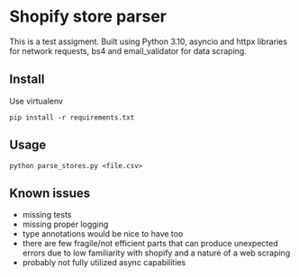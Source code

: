 # Shopify store parser

This is a test assigment.
Built using Python 3.10, asyncio and httpx libraries for network requests, 
bs4 and email_validator for data scraping.



## Install
Use virtualenv

```
pip install -r requirements.txt
```

## Usage

```
python parse_stores.py <file.csv>
```

## Known issues

- missing tests
- missing proper logging
- type annotations would be nice to have too
- there are few fragile/not efficient parts that 
  can produce unexpected errors due to low familiarity 
  with shopify and a nature of a web scraping
- probably not fully utilized async capabilities
